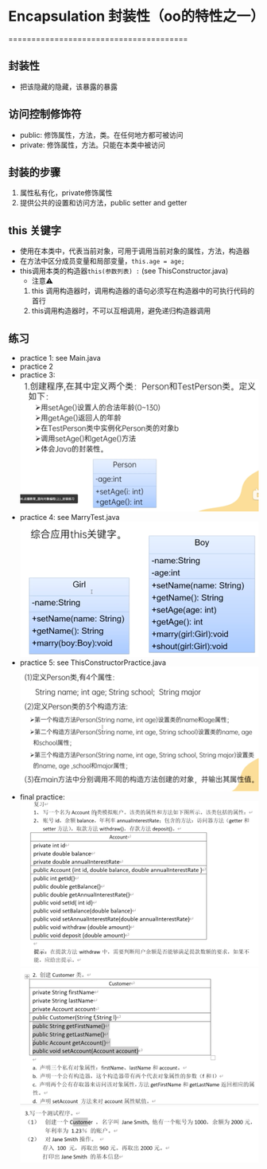 # Encapsulation 封装性（oo的特性之一）
=======================================
## 封装性
- 把该隐藏的隐藏，该暴露的暴露
## 访问控制修饰符
- public: 修饰属性，方法，类。在任何地方都可被访问
- private: 修饰属性，方法。只能在本类中被访问
## 封装的步骤
1. 属性私有化，private修饰属性
2. 提供公共的设置和访问方法，public setter and getter
## this 关键字
- 使用在本类中，代表当前对象，可用于调用当前对象的属性，方法，构造器
- 在方法中区分成员变量和局部变量，`this.age = age;`
- this调用本类的构造器`this(参数列表) :`  (see ThisConstructor.java)
    - 注意⚠️
  1. this 调用构造器时，调用构造器的语句必须写在构造器中的可执行代码的首行
  2. this调用构造器时，不可以互相调用，避免递归构造器调用
## 练习
- practice 1: see Main.java
- practice 2
- practice 3: ![img.png](img.png)
- practice 4: see MarryTest.java ![img_1.png](img_1.png)
- practice 5: see ThisConstructorPractice.java ![img_2.png](img_2.png)
- final practice: ![img_3.png](img_3.png) ![img_4.png](img_4.png) ![img_5.png](img_5.png)